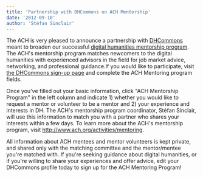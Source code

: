 ```yaml
---
title: 'Partnership with DHCommons on ACH Mentorship'
date: '2012-09-10'
author: 'Stéfan Sinclair'
---
```

The ACH is very pleased to announce a partnership with [DHCommons](http://dhcommons.org/) meant to broaden our successful [digital humanities mentorship program](http://ach.org/mentoring). The ACH's mentorship program matches newcomers to the digital humanities with experienced advisors in the field for job market advice, networking, and professional guidance.If you would like to participate, visit [the DHCommons sign-up page](http://www.dhcommons.org/user/register) and complete the ACH Mentoring program fields.

Once you've filled out your basic information, click "ACH Mentorship Program" in the left column and indicate 1) whether you would like to request a mentor or volunteer to be a mentor and 2) your experience and interests in DH. The ACH's mentorship program coordinator, Stéfan Sinclair, will use this information to match you with a partner who shares your interests within a few days. To learn more about the ACH's mentorship program, visit <http://www.ach.org/activities/mentoring>.

All information about ACH mentees and mentor volunteers is kept private, and shared only with the matching committee and the mentor/mentee you're matched with. If you're seeking guidance about digital humanities, or if you're willing to share your experiences and offer advice, edit your DHCommons profile today to sign up for the ACH Mentoring Program!
